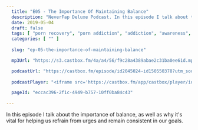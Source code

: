 ```yaml
---
  title: "E05 - The Importance Of Maintaining Balance"
  description: "NeverFap Deluxe Podcast. In this episode I talk about the importance of balance."
  date: 2019-05-04
  draft: false
  tags: [ "porn recovery", "porn addiction", "addiction", "awareness", "nofap", "neverfap", "neverfap deluxe", "neverfap basics", "nofap podcast", "neverfap podcast", "neverfap deluxe podcast" ]
  categories: [ "" ]
  
  slug: "ep-05-the-importance-of-maintaining-balance"

  mp3Url: "https://s3.castbox.fm/4a/a4/56/f9c28a4389abae2c31ba0ee61d.mp3"

  podcastUrl: "https://castbox.fm/episode/id2045024-id150550378?utm_source=podcaster&utm_medium=dlink&utm_campaign=e_150550378&utm_content=EP5%20-%20The%20Importance%20Of%20Maintaining%20Balance-CastBox_FM"
  
  podcastPlayer: "<iframe src='https://castbox.fm/app/castbox/player/id2045024/id150550378?v=4.1.190428&autoplay=0' frameborder='0' width='100%' height='300'></iframe>"

  pageId: "eccac396-2f1c-4949-b757-10ff0ba84c43"

---
```


In this episode I talk about the importance of balance, as well as why it's vital for helping us refrain from urges and remain consistent in our goals.